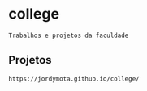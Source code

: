 # college
    Trabalhos e projetos da faculdade

## Projetos
    https://jordymota.github.io/college/
